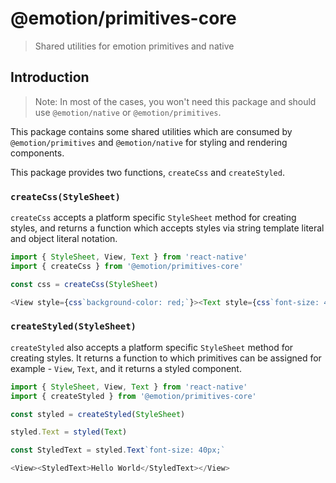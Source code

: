 # @emotion/primitives-core

> Shared utilities for emotion primitives and native

## Introduction

> Note: In most of the cases, you won't need this package and should use `@emotion/native` or `@emotion/primitives`.

This package contains some shared utilities which are consumed by `@emotion/primitives` and `@emotion/native` for styling and rendering components.


This package provides two functions, `createCss` and `createStyled`.

### `createCss(StyleSheet)`

`createCss` accepts a platform specific `StyleSheet` method for creating styles, and returns a function which accepts styles via string template literal and object literal notation.

```js
import { StyleSheet, View, Text } from 'react-native'
import { createCss } from '@emotion/primitives-core'

const css = createCss(StyleSheet)

<View style={css`background-color: red;`}><Text style={css`font-size: 40px;`}>Hello World</Text></View>
```

### `createStyled(StyleSheet)`

`createStyled` also accepts a platform specific `StyleSheet` method for creating styles. It returns a function to which primitives can be assigned for example - `View`, `Text`, and it returns a styled component.

```js
import { StyleSheet, View, Text } from 'react-native'
import { createStyled } from '@emotion/primitives-core'

const styled = createStyled(StyleSheet)

styled.Text = styled(Text)

const StyledText = styled.Text`font-size: 40px;`

<View><StyledText>Hello World</StyledText></View>
```
